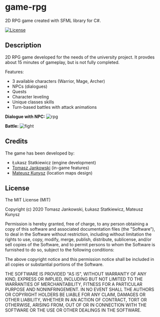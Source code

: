 # game-rpg
2D RPG game created with SFML library for C#.

[![License](http://img.shields.io/:license-mit-blue.svg?style=flat-square)](http://badges.mit-license.org)

## Description
2D RPG game developed for the needs of the university project. It provdes about 15 minutes of gameplay, but is not fully completed.

Features:
- 3 available characters (Warrior, Mage, Archer)
- NPCs (dialogues)
- Quests
- Character leveling
- Unique classes skills
- Turn-based battles with attack animations

**Dialogue with NPC:**
![rpg](https://user-images.githubusercontent.com/48838669/85048709-fc559f00-b193-11ea-9788-fdad98ee54ec.PNG)

**Battle:**
![fight](https://user-images.githubusercontent.com/48838669/85048706-fbbd0880-b193-11ea-946d-4c805c701df3.PNG)

## Credits
The game has been developed by:
- Łukasz Statkiewicz (engine development)
- [Tomasz Jankowski](https://github.com/tomasz-jankowski) (in-game features)
- [Mateusz Kunysz](https://github.com/key999) (location maps design)

## License
 
The MIT License (MIT)

Copyright (c) 2020 Tomasz Jankowski, Łukasz Statkiewicz, Mateusz Kunysz

Permission is hereby granted, free of charge, to any person obtaining a copy of this software and associated documentation files (the "Software"), to deal in the Software without restriction, including without limitation the rights to use, copy, modify, merge, publish, distribute, sublicense, and/or sell copies of the Software, and to permit persons to whom the Software is furnished to do so, subject to the following conditions:

The above copyright notice and this permission notice shall be included in all copies or substantial portions of the Software.

THE SOFTWARE IS PROVIDED "AS IS", WITHOUT WARRANTY OF ANY KIND, EXPRESS OR IMPLIED, INCLUDING BUT NOT LIMITED TO THE WARRANTIES OF MERCHANTABILITY, FITNESS FOR A PARTICULAR PURPOSE AND NONINFRINGEMENT. IN NO EVENT SHALL THE AUTHORS OR COPYRIGHT HOLDERS BE LIABLE FOR ANY CLAIM, DAMAGES OR OTHER LIABILITY, WHETHER IN AN ACTION OF CONTRACT, TORT OR OTHERWISE, ARISING FROM, OUT OF OR IN CONNECTION WITH THE SOFTWARE OR THE USE OR OTHER DEALINGS IN THE SOFTWARE.
